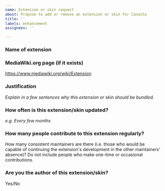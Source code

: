 ```yaml
---
name: Extension or skin request
about: Propose to add or remove an extension or skin for Canasta
title: ''
labels: enhancement
assignees: ''

---
```


### Name of extension

### MediaWiki.org page (if it exists)
https://www.mediawiki.org/wiki/Extension:

### Justification
_Explain in a few sentences why this extension or skin should be bundled._

### How often is this extension/skin updated?
_e.g. Every few months_

### How many people contribute to this extension regularly?
How many consistent maintainers are there (i.e. those who would be capable of continuing the extension's development in the other maintainers' absence)? Do not include people who make one-time or occasional contributions.

### Are you the author of this extension/skin?
Yes/No
